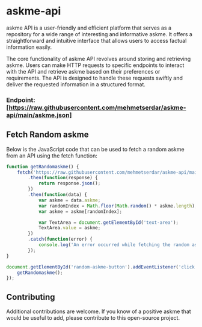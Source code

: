 # askme-api

askme API is a user-friendly and efficient platform that serves as a repository for a wide range of interesting and informative askme. It offers a straightforward and intuitive interface that allows users to access factual information easily.

The core functionality of askme API revolves around storing and retrieving askme. Users can make HTTP requests to specific endpoints to interact with the API and retrieve askme based on their preferences or requirements. The API is designed to handle these requests swiftly and deliver the requested information in a structured format.
### Endpoint: [https://raw.githubusercontent.com/mehmetserdar/askme-api/main/askme.json]

## Fetch Random askme
Below is the JavaScript code that can be used to fetch a random askme from an API using the fetch function:

```javascript
function getRandomaskme() {
    fetch('https://raw.githubusercontent.com/mehmetserdar/askme-api/main/askme.json')
        .then(function(response) {
            return response.json();
        })
        .then(function(data) {
            var askme = data.askme;
            var randomIndex = Math.floor(Math.random() * askme.length);
            var askme = askme[randomIndex];

            var TextArea = document.getElementById('text-area');
            TextArea.value = askme;
        })
        .catch(function(error) {
            console.log('An error occurred while fetching the random askme:', error);
        });
}

document.getElementById('random-askme-button').addEventListener('click', function() {
    getRandomaskme();
});

```




## Contributing
Additional contributions are welcome. If you know of a positive askme that would be useful to add, please contribute to this open-source project.

